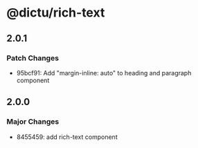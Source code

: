 # @dictu/rich-text

## 2.0.1

### Patch Changes

- 95bcf91: Add "margin-inline: auto" to heading and paragraph component

## 2.0.0

### Major Changes

- 8455459: add rich-text component
